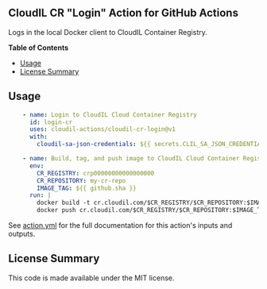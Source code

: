 ## CloudIL CR "Login" Action for GitHub Actions

Logs in the local Docker client to CloudIL Container Registry.

**Table of Contents**

<!-- toc -->

- [Usage](#usage)
- [License Summary](#license-summary)

<!-- tocstop -->

## Usage

```yaml
    - name: Login to CloudIL Cloud Container Registry
      id: login-cr
      uses: cloudil-actions/cloudil-cr-login@v1
      with:
        cloudil-sa-json-credentials: ${{ secrets.CLIL_SA_JSON_CREDENTIALS }}

    - name: Build, tag, and push image to CloudIL Cloud Container Registry
      env:
        CR_REGISTRY: crp00000000000000000
        CR_REPOSITORY: my-cr-repo
        IMAGE_TAG: ${{ github.sha }}
      run: |
        docker build -t cr.cloudil.com/$CR_REGISTRY/$CR_REPOSITORY:$IMAGE_TAG .
        docker push cr.cloudil.com/$CR_REGISTRY/$CR_REPOSITORY:$IMAGE_TAG
```

See [action.yml](action.yml) for the full documentation for this action's inputs and outputs.



## License Summary

This code is made available under the MIT license.
